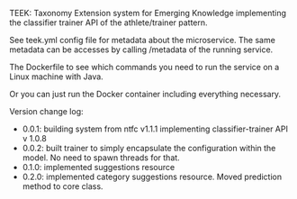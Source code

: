 TEEK: Taxonomy Extension system for Emerging Knowledge implementing the classifier trainer API of the athlete/trainer pattern. 

See teek.yml config file for metadata about the microservice. The same metadata can be accesses by calling /metadata of the running service. 

The Dockerfile to see which commands you need to run the service on a Linux machine with Java. 

Or you can just run the Docker container including everything necessary. 

Version change log:

- 0.0.1: building system from ntfc v1.1.1 implementing classifier-trainer API v 1.0.8
- 0.0.2: built trainer to simply encapsulate the configuration within the model. No need to spawn threads for that.
- 0.1.0: implemented suggestions resource
- 0.2.0: implemented category suggestions resource. Moved prediction method to core class. 
